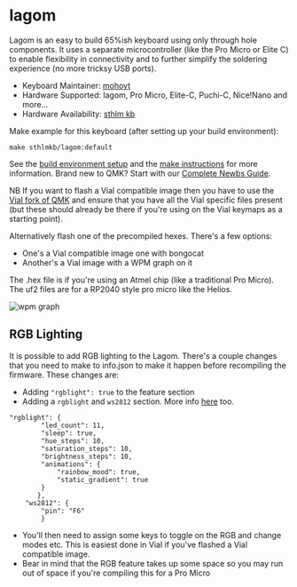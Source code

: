 # lagom

Lagom is an easy to build 65%ish keyboard using only through hole components. It uses a separate microcontroller (like the Pro Micro or Elite C) to enable flexibility in connectivity and to further simplify the soldering experience (no more tricksy USB ports).

* Keyboard Maintainer: [mohoyt](https://github.com/mohoyt)
* Hardware Supported: lagom, Pro Micro, Elite-C, Puchi-C, Nice!Nano and more...
* Hardware Availability: [sthlm kb](https://sthlmkb.com)

Make example for this keyboard (after setting up your build environment):

    make sthlmkb/lagom:default

See the [build environment setup](https://docs.qmk.fm/#/getting_started_build_tools) and the [make instructions](https://docs.qmk.fm/#/getting_started_make_guide) for more information. Brand new to QMK? Start with our [Complete Newbs Guide](https://docs.qmk.fm/#/newbs).

NB If you want to flash a Vial compatible image then you have to use the [Vial fork of QMK](https://github.com/vial-kb/vial-qmk) and ensure that you have all the Vial specific files present (but these should already be there if you're using on the Vial keymaps as a starting point).

Alternatively flash one of the precompiled hexes. There's a few options:
* One's a Vial compatible image one with bongocat
* Another's a Vial image with a WPM graph on it

The .hex file is if you're using an Atmel chip (like a traditional Pro Micro). The uf2 files are for a RP2040 style pro micro like the Helios. 

![wpm graph](../img/wpmhud.jpeg "lagom")

## RGB Lighting

It is possible to add RGB lighting to the Lagom. There's a couple changes that you need to make to info.json to make it happen before recompiling the firmware. These changes are:
* Adding `"rgblight": true` to the feature section
* Adding a `rgblight` and `ws2812` section. More info [here](https://docs.qmk.fm/#/feature_rgblight) too.
```    
"rgblight": {
        "led_count": 11,
        "sleep": true,
        "hue_steps": 10,
        "saturation_steps": 10,
        "brightness_steps": 10,
        "animations": {
            "rainbow_mood": true,
            "static_gradient": true
        }
       },
    "ws2812": {
        "pin": "F6"
        }
```
* You'll then need to assign some keys to toggle on the RGB and change modes etc. This is easiest done in Vial if you've flashed a Vial compatible image. 
* Bear in mind that the RGB feature takes up some space so you may run out of space if you're compiling this for a Pro Micro